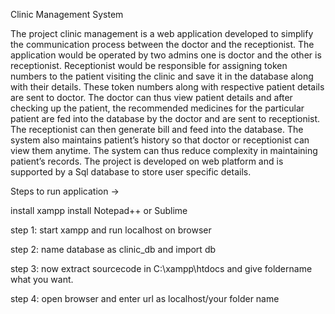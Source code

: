 Clinic Management System

The project clinic management is a web application developed to simplify the communication process between the doctor and the receptionist. The application would be operated by two admins one is doctor and the other is receptionist. Receptionist would be responsible for assigning token numbers to the patient visiting the clinic and save it in the database along with their details. These token numbers along with respective patient details are sent to doctor. The doctor can thus view patient details and after checking up the patient, the recommended medicines for the particular patient are fed into the database by the doctor and are sent to receptionist. The receptionist can then generate bill and feed into the database. The system also maintains patient’s history so that doctor or receptionist can view them anytime. The system can thus reduce complexity in maintaining patient’s records. The project is developed on web platform and is supported by a Sql database to store user specific details.

Steps to run application ->

install xampp
install Notepad++ or Sublime

step 1:
start xampp and run localhost on browser

step 2:
name database as clinic_db and import db

step 3:
now extract sourcecode in C:\xampp\htdocs and give foldername what you want.

step 4:
open browser and enter url as localhost/your folder name
